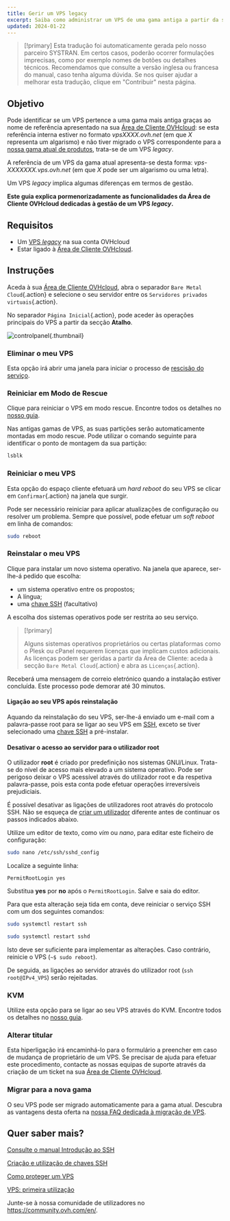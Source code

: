 ```yaml
---
title: Gerir um VPS legacy
excerpt: Saiba como administrar um VPS de uma gama antiga a partir da sua Área de Cliente OVHcloud
updated: 2024-01-22
---
```


> [!primary]
> Esta tradução foi automaticamente gerada pelo nosso parceiro SYSTRAN. Em certos casos, poderão ocorrer formulações imprecisas, como por exemplo nomes de botões ou detalhes técnicos. Recomendamos que consulte a versão inglesa ou francesa do manual, caso tenha alguma dúvida. Se nos quiser ajudar a melhorar esta tradução, clique em "Contribuir" nesta página.
>

## Objetivo

Pode identificar se um VPS pertence a uma gama mais antiga graças ao nome de referência apresentado na sua [Área de Cliente OVHcloud](/links/manager): se esta referência interna estiver no formato *vpsXXXX.ovh.net* (em que *X* representa um algarismo) e não tiver migrado o VPS correspondente para a [nossa gama atual de produtos](https://www.ovhcloud.com/pt/vps/), trata-se de um VPS *legacy*. 

A referência de um VPS da gama atual apresenta-se desta forma: *vps-XXXXXXX.vps.ovh.net* (em que *X* pode ser um algarismo ou uma letra).

Um VPS *legacy* implica algumas diferenças em termos de gestão.

**Este guia explica pormenorizadamente as funcionalidades da Área de Cliente OVHcloud dedicadas à gestão de um VPS *legacy*.**

## Requisitos

- Um [VPS *legacy*](https://www.ovhcloud.com/pt/vps/) na sua conta OVHcloud
- Estar ligado à [Área de Cliente OVHcloud](/links/manager).

## Instruções

Aceda à sua [Área de Cliente OVHcloud](/links/manager), abra o separador `Bare Metal Cloud`{.action} e selecione o seu servidor entre os `Servidores privados virtuais`{.action}.

No separador `Página Inicial`{.action}, pode aceder às operações principais do VPS a partir da secção **Atalho**.

![controlpanel](images/legacy_vps_1.png){.thumbnail}

### Eliminar o meu VPS

Esta opção irá abrir uma janela para iniciar o processo de [rescisão do serviço](/pages/account_and_service_management/managing_billing_payments_and_services/how_to_cancel_services).

### Reiniciar em Modo de Rescue

Clique para reiniciar o VPS em modo rescue. Encontre todos os detalhes no [nosso guia](/pages/bare_metal_cloud/virtual_private_servers/rescue).

Nas antigas gamas de VPS, as suas partições serão automaticamente montadas em modo rescue. Pode utilizar o comando seguinte para identificar o ponto de montagem da sua partição:

```bash
lsblk
```

### Reiniciar o meu VPS

Esta opção do espaço cliente efetuará um *hard reboot* do seu VPS se clicar em `Confirmar`{.action} na janela que surgir.

Pode ser necessário reiniciar para aplicar atualizações de configuração ou resolver um problema. Sempre que possível, pode efetuar um *soft reboot* em linha de comandos:

```bash
sudo reboot
```

### Reinstalar o meu VPS

Clique para instalar um novo sistema operativo. Na janela que aparece, ser-lhe-á pedido que escolha:

- um sistema operativo entre os propostos;
- A língua;
- uma [chave SSH](/pages/bare_metal_cloud/dedicated_servers/creating-ssh-keys-dedicated) (facultativo)

A escolha dos sistemas operativos pode ser restrita ao seu serviço.

> [!primary]
>
> Alguns sistemas operativos proprietários ou certas plataformas como o Plesk ou cPanel requerem licenças que implicam custos adicionais. As licenças podem ser geridas a partir da Área de Cliente: aceda à secção `Bare Metal Cloud`{.action} e abra as `Licenças`{.action}.

Receberá uma mensagem de correio eletrónico quando a instalação estiver concluída. Este processo pode demorar até 30 minutos.

#### Ligação ao seu VPS após reinstalação

Aquando da reinstalação do seu VPS, ser-lhe-á enviado um e-mail com a palavra-passe root para se ligar ao seu VPS em [SSH](/pages/bare_metal_cloud/dedicated_servers/ssh_introduction), exceto se tiver selecionado uma [chave SSH](/pages/bare_metal_cloud/dedicated_servers/creating-ssh-keys-dedicated) a pré-instalar.

#### Desativar o acesso ao servidor para o utilizador root

O utilizador **root** é criado por predefinição nos sistemas GNU/Linux. Trata-se do nível de acesso mais elevado a um sistema operativo. Pode ser perigoso deixar o VPS acessível através do utilizador root e da respetiva palavra-passe, pois esta conta pode efetuar operações irreversíveis prejudiciais.

É possível desativar as ligações de utilizadores root através do protocolo SSH. Não se esqueça de [criar um utilizador](/pages/bare_metal_cloud/virtual_private_servers/secure_your_vps#createuser) diferente antes de continuar os passos indicados abaixo.

Utilize um editor de texto, como *vim* ou *nano*, para editar este ficheiro de configuração:

```bash
sudo nano /etc/ssh/sshd_config
```

Localize a seguinte linha:

```console
PermitRootLogin yes 
```

Substitua **yes** por **no** após o `PermitRootLogin`. Salve e saia do editor.

Para que esta alteração seja tida em conta, deve reiniciar o serviço SSH com um dos seguintes comandos:

```bash
sudo systemctl restart ssh
```

```bash
sudo systemctl restart sshd
```

Isto deve ser suficiente para implementar as alterações. Caso contrário, reinicie o VPS (`~$ sudo reboot`).

De seguida, as ligações ao servidor através do utilizador root (`ssh root@IPv4_VPS`) serão rejeitadas.

### KVM

Utilize esta opção para se ligar ao seu VPS através do KVM. Encontre todos os detalhes no [nosso guia](/pages/bare_metal_cloud/virtual_private_servers/using_kvm_for_vps).

### Alterar titular

Esta hiperligação irá encaminhá-lo para o formulário a preencher em caso de mudança de proprietário de um VPS. Se precisar de ajuda para efetuar este procedimento, contacte as nossas equipas de suporte através da criação de um ticket na sua [Área de Cliente OVHcloud](/links/manager).

### Migrar para a nova gama

O seu VPS pode ser migrado automaticamente para a gama atual. Descubra as vantagens desta oferta na [nossa FAQ dedicada à migração de VPS](https://www.ovhcloud.com/pt/vps/vps-offer-migration/).

## Quer saber mais?

[Consulte o manual Introdução ao SSH](/pages/bare_metal_cloud/dedicated_servers/ssh_introduction)

[Criação e utilização de chaves SSH](/pages/bare_metal_cloud/dedicated_servers/creating-ssh-keys-dedicated)

[Como proteger um VPS](/pages/bare_metal_cloud/virtual_private_servers/secure_your_vps)

[VPS: primeira utilização](/pages/bare_metal_cloud/virtual_private_servers/starting_with_a_vps)

Junte-se à nossa comunidade de utilizadores no <https://community.ovh.com/en/>.
